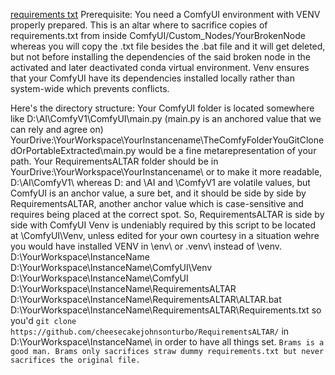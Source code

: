 [requirements txt](https://github.com/user-attachments/assets/1f8b6a87-c224-4f93-9633-6e3a16c92676)
Prerequisite: You need a ComfyUI environment with VENV properly prepared.
This is an altar where to sacrifice copies of requirements.txt from inside ComfyUI/Custom_Nodes/YourBrokenNode whereas you will copy the .txt file besides the .bat file and it will get deleted, but not before installing the dependencies of the said broken node in the activated and later deactivated conda virtual environment.
Venv ensures that your ComfyUI have its dependencies installed locally rather than system-wide which prevents conflicts.

Here's the directory structure:
Your ComfyUI folder is located somewhere like D:\AI\ComfyV1\ComfyUI\main.py (main.py is an anchored value that we can rely and agree on)
YourDrive:\YourWorkspace\YourInstancename\TheComfyFolderYouGitClonedOrPortableExtracted\main.py would be a fine metarepresentation of your path.
Your RequirementsALTAR folder should be in YourDrive:\YourWorkspace\YourInstancename\ or to make it more readable, D:\AI\ComfyV1\ whereas D: and \AI and \ComfyV1 are volatile values, but ComfyUI is an anchor value, a sure bet, and it should be side by side by RequirementsALTAR, another anchor value which is case-sensitive and requires being placed at the correct spot. 
So, RequirementsALTAR is side by side with ComfyUI
Venv is undeniably required by this script to be located at \ComfyUI\Venv\, unless edited for your own courtesy in a situation wehre you would have installed VENV in \env\ or \.venv\ instead of \venv\.
D:\YourWorkspace\InstanceName\
D:\YourWorkspace\InstanceName\ComfyUI\Venv\
D:\YourWorkspace\InstanceName\ComfyUI\
D:\YourWorkspace\InstanceName\RequirementsALTAR\
D:\YourWorkspace\InstanceName\RequirementsALTAR\ALTAR.bat
D:\YourWorkspace\InstanceName\RequirementsALTAR\Requirements.txt
so you'd ```git clone https://github.com/cheesecakejohnsonturbo/RequirementsALTAR/``` in D:\YourWorkspace\InstanceName\ in order to have all things set.
`Brams is a good man. Brams only sacrifices straw dummy requirements.txt but never sacrifices the original file.`

